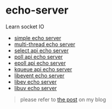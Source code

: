 # echo-server

Learn socket IO

* [simple echo server](https://github.com/holmofy/echo-server/blob/master/tcp-echo-server.c)
* [multi-thread echo server](https://github.com/holmofy/echo-server/blob/master/tcp-echo-server-multithread.c)
* [select api echo server](https://github.com/holmofy/echo-server/blob/master/tcp-non-blocking-select-echo-server.c)
* [poll api echo server](https://github.com/holmofy/echo-server/blob/master/tcp-non-blocking-poll-echo-server.c)
* [epoll api echo server](https://github.com/holmofy/echo-server/blob/master/tcp-non-blocking-epoll-echo-server.c)
* [kqueue api echo server](https://github.com/holmofy/echo-server/blob/master/tcp-non-blocking-kqueue-echo-server.c)
* [libevent echo server](https://github.com/holmofy/echo-server/blob/master/tcp-non-blocking-libevent-echo-server.c)
* [libev echo server](https://github.com/holmofy/echo-server/blob/master/tcp-non-blocking-libev-echo-server.c)
* [libuv echo server](https://github.com/holmofy/echo-server/blob/master/tcp-non-blocking-libuv-echo-server.c)

> please refer to [the post](https://blog.hufeifei.cn/2021/06/Java/nio/) on my blog

